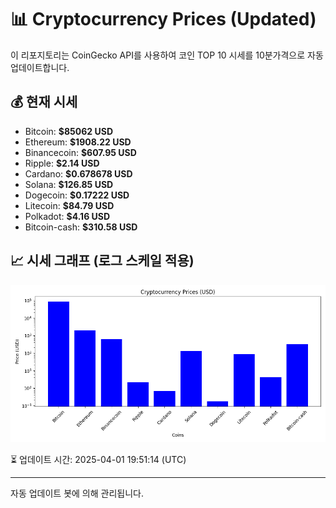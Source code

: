 
# 📊 Cryptocurrency Prices (Updated)

이 리포지토리는 CoinGecko API를 사용하여 코인 TOP 10 시세를 10분가격으로 자동 업데이트합니다.

## 💰 현재 시세
- Bitcoin: **$85062 USD**
- Ethereum: **$1908.22 USD**
- Binancecoin: **$607.95 USD**
- Ripple: **$2.14 USD**
- Cardano: **$0.678678 USD**
- Solana: **$126.85 USD**
- Dogecoin: **$0.17222 USD**
- Litecoin: **$84.79 USD**
- Polkadot: **$4.16 USD**
- Bitcoin-cash: **$310.58 USD**

## 📈 시세 그래프 (로그 스케일 적용)
![Crypto Prices](crypto_prices.png)

⏳ 업데이트 시간: 2025-04-01 19:51:14 (UTC)

---
자동 업데이트 봇에 의해 관리됩니다.
